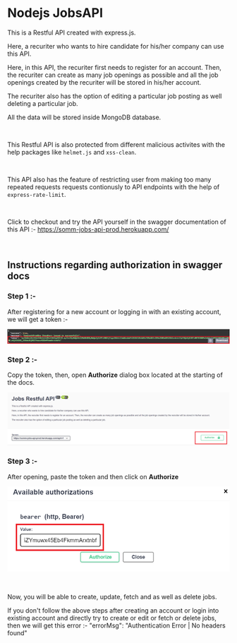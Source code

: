 
# Nodejs JobsAPI

This is a Restful API created with express.js. 

Here, a recuriter who wants to hire candidate for his/her company 
can use this API. 

Here, in this API, the recuriter first needs to register for an
account. Then, the recuriter can create as many job openings as 
possible and all the job openings created by the recuriter will
be stored in his/her account.

The recuriter also has the option of editing a particular job 
posting as well deleting a particular job.

All the data will be stored inside MongoDB database.

<br />

This Restful API is also protected from different malicious activites
with the help packages like `helmet.js` and `xss-clean`.

<br />

This API also has the feature of restricting user from making too
many repeated requests requests contionusly to API endpoints with the
help of `express-rate-limit`.

<br />

Click to checkout and try the API yourself in the swagger documentation of this API :- https://somm-jobs-api-prod.herokuapp.com/

<br />

## Instructions regarding authorization in swagger docs

### Step 1 :- 

After registering for a new account or logging in with an existing account, we will get a token :- 

![alt text](./Screenshot%20(37).png)


### Step 2 :- 

Copy the token, then, open **Authorize** dialog box located at the starting of the docs.

![alt text](./Screenshot%20(38).png)


### Step 3 :- 

After opening, paste the token and then click on **Authorize**

![alt text](./Screenshot%20(39).png)

<br />

Now, you will be able to create, update, fetch and as well as delete jobs.

If you don't follow the above steps after creating an account or login into existing account and directly try to create or edit or fetch or delete jobs, then we will get this error :- "errorMsg": "Authentication Error | No headers found"
